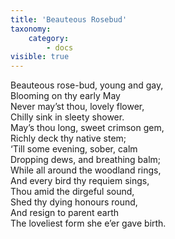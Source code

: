 ```yaml
---
title: 'Beauteous Rosebud'
taxonomy:
    category:
        - docs
visible: true
---
```


Beauteous rose-bud, young and gay,  
Blooming on thy early May  
Never may’st thou, lovely flower,  
Chilly sink in sleety shower.  
May’s thou long, sweet crimson gem,  
Richly deck thy native stem;  
‘Till some evening, sober, calm  
Dropping dews, and breathing balm;  
While all around the woodland rings,  
And every bird thy requiem sings,  
Thou amid the dirgeful sound,  
Shed thy dying honours round,  
And resign to parent earth  
The loveliest form she e’er gave birth.